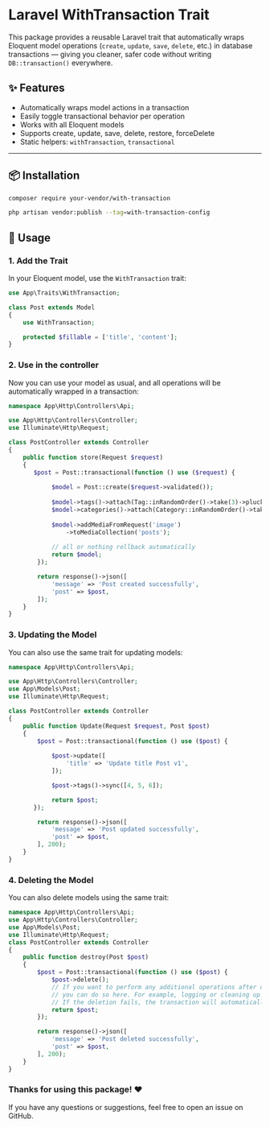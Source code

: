 # Laravel WithTransaction Trait

This package provides a reusable Laravel trait that automatically wraps Eloquent model
operations (`create`, `update`, `save`, `delete`, etc.) in database transactions — giving you cleaner, safer code
without writing `DB::transaction()` everywhere.

## ✨ Features

- Automatically wraps model actions in a transaction
- Easily toggle transactional behavior per operation
- Works with all Eloquent models
- Supports create, update, save, delete, restore, forceDelete
- Static helpers: `withTransaction`, `transactional`

---

## 📦 Installation

```bash
composer require your-vendor/with-transaction

php artisan vendor:publish --tag=with-transaction-config
```

## 📖 Usage

### 1. Add the Trait

In your Eloquent model, use the `WithTransaction` trait:

```php
use App\Traits\WithTransaction;

class Post extends Model
{
    use WithTransaction;

    protected $fillable = ['title', 'content'];
}
```

### 2. Use in the controller

Now you can use your model as usual, and all operations will be automatically wrapped in a transaction:

```php
namespace App\Http\Controllers\Api;

use App\Http\Controllers\Controller; 
use Illuminate\Http\Request;

class PostController extends Controller
{
    public function store(Request $request)
    {
       $post = Post::transactional(function () use ($request) {
       
            $model = Post::create($request->validated());
            
            $model->tags()->attach(Tag::inRandomOrder()->take(3)->pluck('id'));
            $model->categories()->attach(Category::inRandomOrder()->take(3)->pluck('id'));
            
            $model->addMediaFromRequest('image')
                ->toMediaCollection('posts');
            
            // all or nothing rollback automatically
            return $model;
        });

        return response()->json([
            'message' => 'Post created successfully',
            'post' => $post,
        ]);
    }
}
```

### 3. Updating the Model

You can also use the same trait for updating models:

```php
namespace App\Http\Controllers\Api;

use App\Http\Controllers\Controller; 
use App\Models\Post;
use Illuminate\Http\Request;

class PostController extends Controller
{
    public function Update(Request $request, Post $post)
    {
        $post = Post::transactional(function () use ($post) {
        
            $post->update([
                'title' => 'Update title Post v1',
            ]);

            $post->tags()->sync([4, 5, 6]);

            return $post;
       });

        return response()->json([
            'message' => 'Post updated successfully',
            'post' => $post,
        ], 200);
    }
}
```

### 4. Deleting the Model

You can also delete models using the same trait:

```php
namespace App\Http\Controllers\Api; 
use App\Http\Controllers\Controller;
use App\Models\Post;
use Illuminate\Http\Request;
class PostController extends Controller
{
    public function destroy(Post $post)
    {
        $post = Post::transactional(function () use ($post) {
            $post->delete();
            // If you want to perform any additional operations after deletion,
            // you can do so here. For example, logging or cleaning up related data.
            // If the deletion fails, the transaction will automatically roll back.
            return $post;
        });

        return response()->json([
            'message' => 'Post deleted successfully',
            'post' => $post,
        ], 200);
    }
}
```

### Thanks for using this package! ❤️

If you have any questions or suggestions, feel free to open an issue on GitHub.
 
